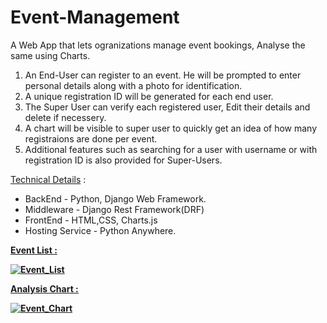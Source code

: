 # Event-Management
A Web App that lets ogranizations manage event bookings, Analyse the same using Charts.</br>

1. An End-User can register to an event. He will be prompted to enter personal details along with a photo for identification.</br>
2. A unique registration ID will be generated for each end user.</br>
3. The Super User can verify each registered user, Edit their details and delete if necessery.</br>
4. A chart will be visible to super user to quickly get an idea of how many registraions are done per event.</br>
5. Additional features such as searching for a user with username or with registration ID is also provided for Super-Users.

<u>Technical Details</u> :</br>
* BackEnd - Python, Django Web Framework.<br/>
* Middleware - Django Rest Framework(DRF)</br>
* FrontEnd - HTML,CSS, Charts.js </br>
* Hosting Service - Python Anywhere.

<b><u>Event List : 

![Event_List](https://github.com/Aditya-sairam/Event-Management/assets/37501823/b58f0704-01ac-43ba-b4df-e59662ba755f)

<b><u>Analysis Chart : 

![Event_Chart](https://github.com/Aditya-sairam/Event-Management/assets/37501823/bc15edd0-723b-46c9-b3d2-6946a112ef9b)
